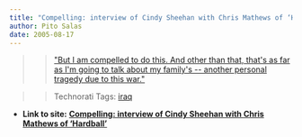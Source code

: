 ```yaml
---
title: "Compelling: interview of Cindy Sheehan with Chris Mathews of ‘Hardball’"
author: Pito Salas
date: 2005-08-17
---
```



>>

>> ["But I am compelled to do this. And other than that, that's as far as I'm
going to talk about my family's -- another personal tragedy due to this
war."](<http://msnbc.msn.com/Default.aspx?id=8972147&uart=10&uarc=Rating>)

>>

>> Technorati Tags: [iraq](<http://technorati.com/tag/iraq>)


* **Link to site:** **[Compelling: interview of Cindy Sheehan with Chris Mathews of ‘Hardball’](None)**

